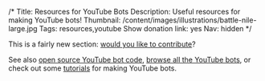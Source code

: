 /*
Title: Resources for YouTube Bots
Description: Useful resources for making YouTube bots!
Thumbnail: /content/images/illustrations/battle-nile-large.jpg
Tags: resources,youtube
Show donation link: yes
Nav: hidden
*/

<div class="note">
  <p>
    This is a fairly new section: <a href="https://github.com/botwiki/botwiki.org">would you like to contribute</a>?
  </p>
</div>

See also [open source YouTube bot code](/tag/youtube+opensource), [browse all the YouTube bots](/bots/youtube-bots), or check out some [tutorials](/tutorials/youtube-bots) for making YouTube bots.